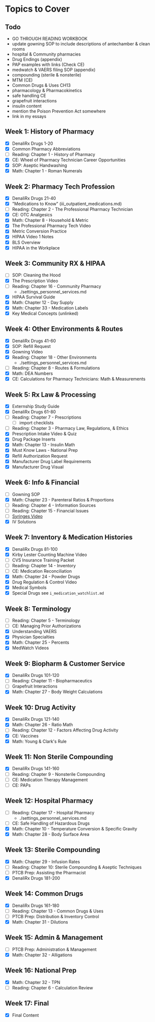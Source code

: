 # Topics to Cover

## Todo

- GO THROUGH READING WORKBOOK
- update gowning SOP to include descriptions of antechamber & clean rooms
- hospital & Community pharmacies
- Drug Endings (appendix)
- PAP examples with links (Check CE)
- medwatch & VAERS filing SOP (appendix)
- compounding (sterile & nonsterile)
- MTM (CE)
- Common Drugs & Uses CH13
- pharmacology & Pharmacokinetics
- safe handling CE
- grapefruit interactions
- insulin content
- mention the Poison Prevention Act somewhere
- link in my essays

## Week 1: History of Pharmacy

- [x] DenaliRx Drugs 1-20
- [x] Common Pharmacy Abbreviations
- [ ] Reading: Chapter 1 - History of Pharmacy
- [x] CE: Wheel of Pharmacy Technician Career Opportunities
- [x] SOP: Aseptic Handwashing
- [x] Math: Chapter 1 - Roman Numerals

## Week 2: Pharmacy Tech Profession

- [x] DenaliRx Drugs 21-40
- [x] "Medications to Know" (iii_outpatient_medications.md)
- [ ] Reading: Chapter 2 - The Professional Pharmacy Technician
- [x] CE: OTC Analgesics
- [x] Math: Chapter 8 - Household & Metric
- [x] The Professional Pharmacy Tech Video
- [x] Metric Conversion Practice
- [x] HIPAA Video 1 Notes
- [x] BLS Overview
- [x] HIPAA in the Workplace

## Week 3: Community RX & HIPAA

- [ ] SOP: Cleaning the Hood
- [x] The Prescription Video
- [ ] Reading: Chapter 16 - Community Pharmacy
  - ./settings_personnel_services.md
- [x] HIPAA Survival Guide
- [x] Math: Chapter 12 - Day Supply
- [x] Math: Chapter 33 - Medication Labels
- [x] Key Medical Concepts (unlinked)

## Week 4: Other Environments & Routes

- [x] DenaliRx Drugs 41-60
- [x] SOP: Refill Request
- [x] Gowning Video
- [x] Reading: Chapter 18 - Other Environments
  - ./settings_personnel_services.md
- [ ] Reading: Chapter 8 - Routes & Formulations
- [x] Math: DEA Numbers
- [x] CE: Calculations for Pharmacy Technicians: Math & Measurements

## Week 5: Rx Law & Processing

- [x] Externship Study Guide
- [x] DenaliRx Drugs 61-80
- [ ] Reading: Chapter 7 - Prescriptions
  - [ ] import checklists
- [ ] Reading: Chapter 3 - Pharmacy Law, Regulations, & Ethics
- [x] Prescription Intake Video & Quiz
- [x] Drug Package Inserts
- [x] Math: Chapter 13 - Insulin Math
- [x] Must Know Laws - National Prep
- [x] Refill Authorization Request
- [x] Manufacturer Drug Label Requirements
- [x] Manufacturer Drug Visual

## Week 6: Info & Financial

- [ ] Gowning SOP
- [x] Math: Chapter 23 - Parenteral Ratios & Proportions
- [ ] Reading: Chapter 4 - Information Sources
- [ ] Reading: Chapter 15 - Financial Issues
- [ ] [Syringes Video](https://www.youtube.com/watch?v=b4Y2qE4ZgvE)
- [x] IV Solutions

## Week 7: Inventory & Medication Histories

- [x] DenaliRx Drugs 81-100
- [x] Kirby Lester Counting Machine Video
- [ ] CVS Insurance Training Packet
- [ ] Reading: Chapter 14 - Inventory
- [ ] CE: Medication Reconciliation
- [x] Math: Chapter 24 - Powder Drugs
- [x] Drug Regulation & Control Video
- [x] Medical Symbols
- [x] Special Drugs see `i_medication_watchlist.md`

## Week 8: Terminology

- [ ] Reading: Chapter 5 - Terminology
- [ ] CE: Managing Prior Authorizations
- [x] Understanding VAERS
- [x] Physician Specialties
- [x] Math: Chapter 25 - Percents
- [x] MedWatch Videos

## Week 9: Biopharm & Customer Service

- [x] DenaliRx Drugs 101-120
- [ ] Reading: Chapter 11 - Biopharmaceutics
- [ ] Grapefruit Interactions
- [x] Math: Chapter 27 - Body Weight Calculations

## Week 10: Drug Activity

- [x] DenaliRx Drugs 121-140
- [x] Math: Chapter 26 - Ratio Math
- [ ] Reading: Chapter 12 - Factors Affecting Drug Activity
- [x] CE: Vaccines
- [x] Math: Young & Clark's Rule

## Week 11: Non Sterile Compounding

- [x] DenaliRx Drugs 141-160
- [ ] Reading: Chapter 9 - Nonsterile Compounding
- [ ] CE: Medication Therapy Management
- [ ] CE: PAPs

## Week 12: Hospital Pharmacy

- [ ] Reading: Chapter 17 - Hospital Pharmacy
  - ./settings_personnel_services.md
- [ ] CE: Safe Handling of Hazardous Drugs
- [x] Math: Chapter 10 - Temperature Conversion & Specific Gravity
- [x] Math: Chapter 28 - Body Surface Area

## Week 13: Sterile Compounding

- [x] Math: Chapter 29 - Infusion Rates
- [ ] Reading: Chapter 10: Sterile Compounding & Aseptic Techniques
- [ ] PTCB Prep: Assisting the Pharmacist
- [x] DenaliRx Drugs 181-200

## Week 14: Common Drugs

- [x] DenaliRx Drugs 161-180
- [ ] Reading: Chapter 13 - Common Drugs & Uses
- [ ] PTCB Prep: Distribution & Inventory Control
- [x] Math: Chapter 31 - Dilutions

## Week 15: Admin & Management

- [ ] PTCB Prep: Administration & Management
- [x] Math: Chapter 32 - Alligations

## Week 16: National Prep

- [x] Math: Chapter 32 - TPN
- [ ] Reading: Chapter 6 - Calculation Review

## Week 17: Final

- [x] Final Content
